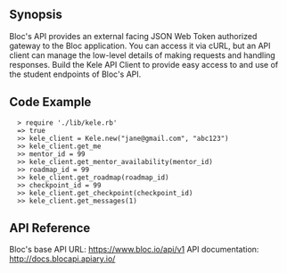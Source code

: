 ## Synopsis

Bloc's API provides an external facing JSON Web Token authorized gateway to the Bloc application. You can access it via cURL, but an API client can manage the low-level details of making requests and handling responses. Build the Kele API Client to provide easy access to and use of the student endpoints of Bloc's API.

## Code Example

      > require './lib/kele.rb'
      => true
      >> kele_client = Kele.new("jane@gmail.com", "abc123")
      >> kele_client.get_me
      >> mentor_id = 99
      >> kele_client.get_mentor_availability(mentor_id)
      >> roadmap_id = 99
      >> kele_client.get_roadmap(roadmap_id)
      >> checkpoint_id = 99
      >> kele_client.get_checkpoint(checkpoint_id)
      >> kele_client.get_messages(1)


## API Reference

Bloc's base API URL: https://www.bloc.io/api/v1
API documentation: http://docs.blocapi.apiary.io/
